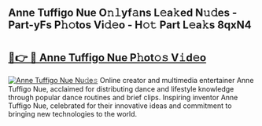 ## Anne Tuffigo Nue O𝚗𝚕yf𝚊ns L𝚎a𝚔ed N𝚞𝚍es - Part-yFs P𝚑𝚘tos Vi𝚍𝚎o - H𝚘𝚝 Part L𝚎a𝚔s 8qxN4

# <h2><a href="http://kfctec1.oniu.top/?m=Anne+Tuffigo+Nue">🔗👉 🔴 Anne Tuffigo Nue P𝚑ot𝚘𝚜 V𝚒d𝚎o</a></h2>

[![Anne Tuffigo Nue Nu𝚍e𝚜](https://i.imgur.com/0qMVB7G.gif)](http://kfctec1.oniu.top/?m=Anne+Tuffigo+Nue)
Online creator and multimedia entertainer Anne Tuffigo Nue, acclaimed for distributing dance and lifestyle knowledge through popular dance routines and brief clips. Inspiring inventor Anne Tuffigo Nue, celebrated for their innovative ideas and commitment to bringing new technologies to the world.  
